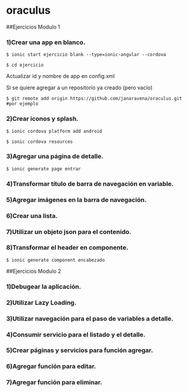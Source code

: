 # oraculus
##Ejercicios Modulo 1

### 1)Crear una app en blanco.
```
$ ionic start ejercicio blank --type=ionic-angular --cordova

$ cd ejercicio
```

Actualizar id y nombre de app en config.xml

Si se quiere agregar a un repositorio ya creado (pero vacío)

```
$ git remote add origin https://github.com/janaravena/oraculus.git #por ejemplo
```

### 2)Crear iconos y splash.

```
$ ionic cordova platform add android

$ ionic cordova resources
```
### 3)Agregar una página de detalle.
```
$ ionic generate page entrar
```

### 4)Transformar título de barra de navegación en variable.
### 5)Agregar imágenes en la barra de navegación.
### 6)Crear una lista.
### 7)Utilizar un objeto json para el contenido.
### 8)Transformar el header en componente.
```
$ ionic generate component encabezado
```

##Ejercicios Modulo 2

### 1)Debugear la aplicación.
### 2)Utilizar Lazy Loading.
### 3)Utilizar navegación para el paso de variables a detalle.
### 4)Consumir servicio para el listado y el detalle.
### 5)Crear páginas y servicios para función agregar.
### 6)Agregar función para editar.
### 7)Agregar función para eliminar.

